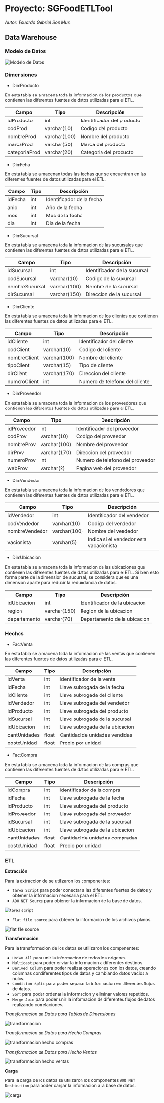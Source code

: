 # Proyecto: SGFoodETLTool
*Autor: Esuardo Gabriel Son Mux*

## Data Warehouse
### Modelo de Datos
![Modelo de Datos](./Imagenes/Data%20Warehouse.png)

### Dimensiones
* DimProducto

En esta tabla se almacena toda la informacion de los productos que contienen las diferentes fuentes de datos utilizadas para el ETL.

| Campo | Tipo | Descripción |
| --- | --- | --- |
| idProducto | int | Identificador del producto |
| codProd | varchar(10) | Codigo del producto |
| nombreProd | varchar(100) | Nombre del producto |
| marcaProd | varchar(50) | Marca del producto |
| categoriaProd | varchar(20) | Categoria del producto |

* DimFeha

En esta tabla se almacenan todas las fechas que se encuentran en las diferentes fuentes de datos utilizadas para el ETL.

| Campo | Tipo | Descripción |
| --- | --- | --- |
| idFecha | int | Identificador de la fecha |
| anio | int | Año de la fecha |
| mes | int | Mes de la fecha |
| dia | int | Dia de la fecha |

* DimSucursal

En esta tabla se almacena toda la informacion de las sucursales que contienen las diferentes fuentes de datos utilizadas para el ETL.

| Campo | Tipo | Descripción |
| --- | --- | --- |
| idSucursal | int | Identificador de la sucursal |
| codSucursal | varchar(10) | Codigo de la sucursal |
| nombreSucursal | varchar(100) | Nombre de la sucursal |
| dirSucursal | varchar(150) | Direccion de la sucursal |

* DimCliente

En esta tabla se almacena toda la informacion de los clientes que contienen las diferentes fuentes de datos utilizadas para el ETL.

| Campo | Tipo | Descripción |
| --- | --- | --- |
| idCliente | int | Identificador del cliente |
| codClient | varchar(10) | Codigo del cliente |
| nombreClient | varchar(100) | Nombre del cliente |
| tipoClient | varchar(15) | Tipo de cliente |
| dirClient | varchar(170) | Direccion del cliente |
| numeroClient | int | Numero de telefono del cliente |

* DimProveedor

En esta tabla se almacena toda la informacion de los proveedores que contienen las diferentes fuentes de datos utilizadas para el ETL.

| Campo | Tipo | Descripción |
| --- | --- | --- |
| idProveedor | int | Identificador del proveedor |
| codProv | varchar(10) | Codigo del proveedor |
| nombreProv | varchar(100) | Nombre del proveedor |
| dirProv | varchar(170) | Direccion del proveedor |
| numeroProv | int | Numero de telefono del proveedor |
| webProv | varchar(2) | Pagina web del proveedor |

* DimVendedor

En esta tabla se almacena toda la informacion de los vendedores que contienen las diferentes fuentes de datos utilizadas para el ETL.

| Campo | Tipo | Descripción |
| --- | --- | --- |
| idVendedor | int | Identificador del vendedor |
| codVendedor | varchar(10) | Codigo del vendedor |
| nombreVendedor | varchar(100) | Nombre del vendedor |
| vacionista | varchar(5) | Indica si el vendedor esta vacacionista |

* DimUbicacion

En esta tabla se almacena toda la informacion de las ubicaciones que contienen las diferentes fuentes de datos utilizadas para el ETL. Si bien esto forma parte de la dimension de sucursal, se considera que es una dimension aparte para reducir la redundancia de datos.

| Campo | Tipo | Descripción |
| --- | --- | --- |
| idUbicacion | int | Identificador de la ubicacion |
| region | varchar(150) | Region de la ubicacion |
| departamento | varchar(70) | Departamento de la ubicacion |

### Hechos
* FactVenta

En esta tabla se almacena toda la informacion de las ventas que contienen las diferentes fuentes de datos utilizadas para el ETL.

| Campo | Tipo | Descripción |
| --- | --- | --- |
| idVenta | int | Identificador de la venta |
| idFecha | int | Llave subrogada de la fecha |
| idCliente | int | Llave subrogada del cliente |
| idVendedor | int | Llave subrogada del vendedor |
| idProducto | int | Llave subrogada del producto |
| idSucursal | int | Llave subrogada de la sucursal |
| idUbicacion | int | Llave subrogada de la ubicacion |
| cantUnidades | float | Cantidad de unidades vendidas |
| costoUnidad | float | Precio por unidad |

* FactCompra

En esta tabla se almacena toda la informacion de las compras que contienen las diferentes fuentes de datos utilizadas para el ETL.

| Campo | Tipo | Descripción |
| --- | --- | --- |
| idCompra | int | Identificador de la compra |
| idFecha | int | Llave subrogada de la fecha |
| idProducto | int | Llave subrogada del producto |
| idProveedor | int | Llave subrogada del proveedor |
| idSucursal | int | Llave subrogada de la sucursal |
| idUbicacion | int | Llave subrogada de la ubicacion |
| cantUnidades | float | Cantidad de unidades compradas |
| costoUnidad | float | Precio por unidad |

### ETL
**Extracción**

Para la extraccion de se utilizaron los componentes:
* `tarea Script` para poder conectar a las diferentes fuentes de datos y obtener la informacion necesaria para el ETL.
* `ADO NET Source` para obtener la informacion de la base de datos.

![tarea script](./Imagenes/tarea_script.png)

* `Flat file source` para obtener la informacion de los archivos planos.

![flat file source](./Imagenes/flat_file_source.png)

**Transformación**

Para la transformacion de los datos se utilizaron los componentes: 
* `Union All` para unir la informacion de todos los origenes.
* `Multicast` para poder enviar la informacion a diferentes destinos.
* `Derived Column` para poder realizar operaciones con los datos, creando columnas condiferentes tipos de datos y cambiando datos vacios a nulos.
* `Condition Split` para poder separar la informacion en diferentes flujos de datos.
* `Sort` para poder ordenar la informacion y eliminar valores repetidos.
* `Merge Join` para poder unir la informacion de diferentes flujos de datos realizando correlaciones.

*Transformacion de Datos para Tablas de Dimensiones*

![transformacion](./Imagenes/transformacion.png)

*Transformacion de Datos para Hecho Compras*

![transformacion hecho compras](./Imagenes/transformacion_compras.png)

*Transformacion de Datos para Hecho Ventas*

![transformacion hecho ventas](./Imagenes/transformacion_ventas.png)

**Carga**

Para la carga de los datos se utilizaron los componentes `ADO NET Destination` para poder cargar la informacion a la base de datos.

![carga](./Imagenes/Carga.png)